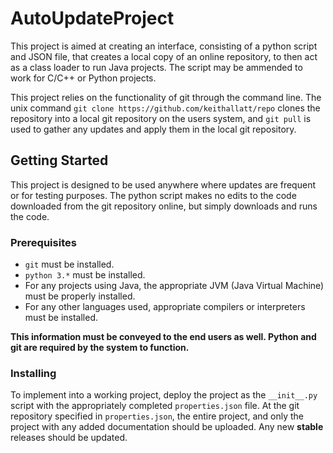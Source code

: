 # AutoUpdateProject

This project is aimed at creating an interface, consisting of a python script and JSON file, that creates a local copy of an online repository, to then act as a class loader to run Java projects. The script may be ammended to work for C/C++ or Python projects.

This project relies on the functionality of git through the command line. The unix command `git clone https://github.com/keithallatt/repo` clones the repository into a local git repository on the users system, and `git pull` is used to gather any updates and apply them in the local git repository.

## Getting Started

This project is designed to be used anywhere where updates are frequent or for testing purposes. The python script makes no edits to the code downloaded from the git repository online, but simply downloads and runs the code.

### Prerequisites

* `git` must be installed.
* `python 3.*` must be installed.
* For any projects using Java, the appropriate JVM (Java Virtual Machine) must be properly installed.
* For any other languages used, appropriate compilers or interpreters must be installed.

**This information must be conveyed to the end users as well. Python and git are required by the system to function.**


### Installing

To implement into a working project, deploy the project as the `__init__.py` script with the appropriately completed `properties.json` file. At the git repository specified in `properties.json`, the entire project, and only the project with any added documentation should be uploaded. Any new **stable** releases should be updated. 
